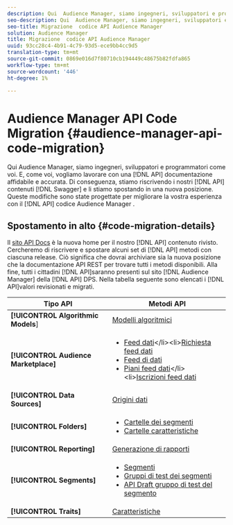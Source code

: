 ```yaml
---
description: Qui  Audience Manager, siamo ingegneri, sviluppatori e programmatori come voi. E, come voi, vogliamo lavorare con una documentazione API affidabile e accurata. Di conseguenza, stiamo riscrivendo il contenuto API in Swagger e lo stiamo spostando in una nuova posizione. Queste modifiche sono state progettate per migliorare la vostra esperienza con il codice API Audience Manager .
seo-description: Qui  Audience Manager, siamo ingegneri, sviluppatori e programmatori come voi. E, come voi, vogliamo lavorare con una documentazione API affidabile e accurata. Di conseguenza, stiamo riscrivendo il contenuto API in Swagger e lo stiamo spostando in una nuova posizione. Queste modifiche sono state progettate per migliorare la vostra esperienza con il codice API Audience Manager .
seo-title: Migrazione  codice API Audience Manager
solution: Audience Manager
title: Migrazione  codice API Audience Manager
uuid: 93cc28c4-4b91-4c79-93d5-ece9bb4cc9d5
translation-type: tm+mt
source-git-commit: 0869e016d7f80710cb194449c48675b82fdfa865
workflow-type: tm+mt
source-wordcount: '446'
ht-degree: 1%

---
```



# Audience Manager API Code Migration {#audience-manager-api-code-migration}

Qui  Audience Manager, siamo ingegneri, sviluppatori e programmatori come voi. E, come voi, vogliamo lavorare con una [!DNL API] documentazione affidabile e accurata. Di conseguenza, stiamo riscrivendo i nostri [!DNL API] contenuti [!DNL Swagger] e li stiamo spostando in una nuova posizione. Queste modifiche sono state progettate per migliorare la vostra esperienza con il [!DNL API] codice Audience Manager .

## Spostamento in alto {#code-migration-details}

<!-- api-swagger-migration.xml -->

Il [sito API Docs](https://bank.demdex.com/portal/swagger/index.html) è la nuova home per il nostro [!DNL API] contenuto rivisto. Cercheremo di riscrivere e spostare alcuni set di [!DNL API] metodi con ciascuna release. Ciò significa che dovrai archiviare sia la nuova posizione che la documentazione API [](../api/rest-api-main/rest-api-main.md) REST per trovare tutti i metodi disponibili. Alla fine, tutti i cittadini [!DNL API]saranno presenti sul sito [!DNL Audience Manager] della [!DNL API] DPS. Nella tabella seguente sono elencati i [!DNL API]valori revisionati e migrati.

<!--

<table id="table_CD3C244CB02C48C898745FB982EC828C"> 
 <thead> 
  <tr> 
   <th colname="col1" class="entry"> API Type </th> 
   <th colname="col2" class="entry"> API Methods </th> 
  </tr> 
 </thead>
 <tbody>
 <tr> 
   <td colname="col1"> <p> <b>Algorithmic Models</b> </p> </td> 
   <td colname="col2"> <p> <a href="https://bank.demdex.com/portal/swagger/index.html#/Algorithmic_Models_API" format="https" scope="external"> Algorithmic Models</a> </p> </td> 
  </tr> 
  <tr> 
   <td colname="col1"> <p> <b>Audience Marketplace</b> </p> </td> 
   <td colname="col2"> <p> 
     <ul id="ul_4CFB3FAAC0B04E5AADD80E7D7FAF2722"> 
      <li id="li_50EE5F6B2278480E9FEA04AD51664F9D"> <a href="https://bank.demdex.com/portal/swagger/index.html#!/?f=Data_Feed_API" format="https" scope="external"> Data Feeds</a> </li> 
      <li id="li_5D372E3819014AB78C12048A9A2DC89F"> <a href="https://bank.demdex.com/portal/swagger/index.html#!/Data_Feed_Request_API/" format="https" scope="external"> Data Feed Request</a> </li> 
      <li id="li_0582688D08C346C68B81D86A5C46E053"> <a href="https://bank.demdex.com/portal/swagger/index.html#!/?f=Data_Feed_Finance_API" format="https" scope="external"> Data Feed Finance</a> </li> 
      <li id="li_C1C1CB42D6A74803B4672F6EE2D2D08C"> <a href="https://bank.demdex.com/portal/swagger/index.html#!/?f=Data_Feed_Plans_API" format="https" scope="external"> Data Feed Plans</a> </li> 
      <li id="li_D8F9D791D0824287B9D0B0585E3106AB"> <a href="https://bank.demdex.com/portal/swagger/index.html#!/Data_Feed_Subscription_API" format="https" scope="external"> Data Feed Subscriptions</a> </li> 
     </ul> </p> </td> 
  </tr> 
  <tr> 
   <td colname="col1"> <p> <b>Data Source</b> </p> </td> 
   <td colname="col2"> <p> <a href="https://bank.demdex.com/portal/swagger/index.html#!/Data_Source_API" format="https" scope="external"> Data Sources</a> </p> </td> 
  </tr> 
   <td colname="col1"> <p> <b>Derived Signals</b> </p> </td> 
   <td colname="col2"> <p> <a href="https://bank.demdex.com/portal/swagger/index.html#/Derived_Signals_API" format="https" scope="external"> Derived Signals</a> </p> </td> 
  </tr>   
  <tr> 
   <td colname="col1"> <p> <b>Folders</b> </p> </td> 
   <td colname="col2"> <p> 
     <ul id="ul_FD05673B372141F3B0EF2C79A338F744"> 
      <li id="li_5D16FCAF6F0E411694A1CFBE9571BDAC"> <a href="https://bank.demdex.com/portal/swagger/index.html#!/Segment_Folder_API" format="https" scope="external"> Segment Folders</a> </li> 
      <li id="li_5DC088C0F8CA4FC193248366C8400030"> <a href="https://bank.demdex.com/portal/swagger/index.html#!/Trait_Folder_API" scope="external" format="https"> Trait Folders</a> </li> 
     </ul> </p> </td> 
  </tr> 
  <tr> 
   <td colname="col1"> <p> <b>Reporting</b> </p> </td> 
   <td colname="col2"> <p> <a href="https://bank.demdex.com/portal/swagger/index.html#!/Reporting_API" format="https" scope="external"> Reporting</a> </p> </td> 
  </tr> 
  <tr> 
   <td colname="col1"> <p> <b>Segments</b> </p> </td> 
   <td colname="col2"> <p> 
     <ul id="ul_098B0655653D4846B70349A35A055C19"> 
      <li id="li_41A3003BF41147969BC88D4F12A5C1BB"> <a href="https://bank.demdex.com/portal/swagger/index.html#!/Segments_API" format="https" scope="external"> Segments</a> </li> 
      <li id="li_22A858D377634D88AE58BE2CE924169C"> <a href="https://bank.demdex.com/portal/swagger/index.html#!/Segment_Test_Group_API/" format="https" scope="external"> Segment Test Groups</a> </li> 
      <li id="li_2B505A1B43CF4B29A0336106C321E7FD"> <a href="https://bank.demdex.com/portal/swagger/index.html#!/Segment_Test_Group_Draft_API/" format="https" scope="external"> Segment Test Group Draft API</a> </li> 
     </ul> </p> </td> 
  </tr> 
  <tr> 
   <td colname="col1"> <p> <b>Traits</b> </p> </td> 
   <td colname="col2"> <p> <a href="https://bank.demdex.com/portal/swagger/index.html#!/Traits_API" format="https" scope="external"> Traits</a> </p> </td> 
  </tr>
 </tbody>
</table>

-->


| Tipo API | Metodi API |
---------|----------
| **[!UICONTROL Algorithmic Models**] | [Modelli algoritmici](https://bank.demdex.com/portal/swagger/index.html#/Algorithmic_Models_API) |
| **[!UICONTROL Audience Marketplace]** | <ul><li>[Feed dati](https://bank.demdex.com/portal/swagger/index.html#/Audience%20Marketplace%20Buyer%20API/get_available_data_feeds_)</li><li>[Richiesta feed dati](https://bank.demdex.com/portal/swagger/index.html#/Audience%20Marketplace%20Buyer%20API/post_available_data_feeds__dataSourceId__requests)</li><li>[Feed di dati](https://bank.demdex.com/portal/swagger/index.html#/Audience%20Marketplace%20Finance%20API/get_data_feeds_billing_report)</li><li>[Piani feed dati](https://bank.demdex.com/portal/swagger/index.html#/Audience%20Marketplace%20Seller%20API/get_data_feeds__dataSourceId__plans_)</li><li>[Iscrizioni feed dati](https://bank.demdex.com/portal/swagger/index.html#/Audience%20Marketplace%20Seller%20API/get_data_feeds__dataSourceId__subscriptions)</li></ul> |
| **[!UICONTROL Data Sources]** | [Origini dati ](https://bank.demdex.com/portal/swagger/index.html#/Data_Source_API) |
| **[!UICONTROL Folders]** | <ul><li>[Cartelle dei segmenti](https://bank.demdex.com/portal/swagger/index.html#/Segment_Folder_API)</li><li>[Cartelle caratteristiche](https://bank.demdex.com/portal/swagger/index.html#/Trait%20Folder%20API)</li></ul> |
| **[!UICONTROL Reporting]** | [Generazione di rapporti](https://bank.demdex.com/portal/swagger/index.html#/Reporting%20API) |
| **[!UICONTROL Segments]** | <ul><li>[Segmenti](https://bank.demdex.com/portal/swagger/index.html#/Segments%20API)</li><li>[Gruppi di test dei segmenti](https://bank.demdex.com/portal/swagger/index.html#/Segment%20Test%20Group%20API)</li><li>[API Draft gruppo di test del segmento](https://bank.demdex.com/portal/swagger/index.html#/Segment%20Test%20Group%20API/post_segment_test_groups_drafts)</li></ul> |
| **[!UICONTROL Traits]** | [Caratteristiche](https://bank.demdex.com/portal/swagger/index.html#/Traits%20API) |